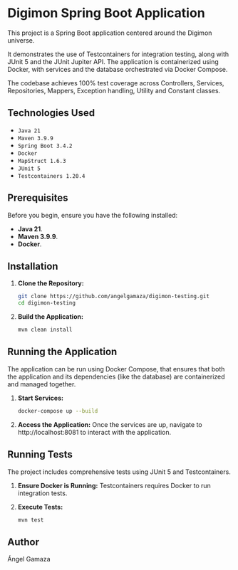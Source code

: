 # Digimon Spring Boot Application

This project is a Spring Boot application centered around the Digimon universe.

It demonstrates the use of Testcontainers for integration testing, along with JUnit 5 and the JUnit Jupiter API. The application is containerized using Docker, with services and
the database orchestrated via Docker Compose.

The codebase achieves 100% test coverage across Controllers, Services, Repositories, Mappers, Exception handling, Utility and Constant classes.

## Technologies Used

- `Java 21`
- `Maven 3.9.9`
- `Spring Boot 3.4.2`
- `Docker`
- `MapStruct 1.6.3`
- `JUnit 5`
- `Testcontainers 1.20.4`

## Prerequisites

Before you begin, ensure you have the following installed:

- **Java 21**.
- **Maven 3.9.9**.
- **Docker**.

## Installation

1. **Clone the Repository:**

   ```bash
   git clone https://github.com/angelgamaza/digimon-testing.git
   cd digimon-testing
   ```

2. **Build the Application:**

    ```bash
    mvn clean install
   ```

## Running the Application

The application can be run using Docker Compose, that ensures that both the application and its dependencies (like the database) are containerized and managed together.

1. **Start Services:**

    ```bash
   docker-compose up --build
   ```

2. **Access the Application:** Once the services are up, navigate to http://localhost:8081 to interact with the application.

## Running Tests

The project includes comprehensive tests using JUnit 5 and Testcontainers.

1. **Ensure Docker is Running:** Testcontainers requires Docker to run integration tests.

2. **Execute Tests:**

    ```bash
    mvn test
    ```

## Author

Ángel Gamaza